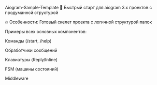Aiogram-Sample-Template 🚀
Быстрый старт для aiogram 3.x проектов с продуманной структурой 

🔥 Особенности:
Готовый скелет проекта с логичной структурой папок

Примеры всех основных компонентов:

Команды (/start, /help)

Обработчики сообщений

Клавиатуры (Reply/Inline)

FSM (машины состояний)

Middleware 
    
    
